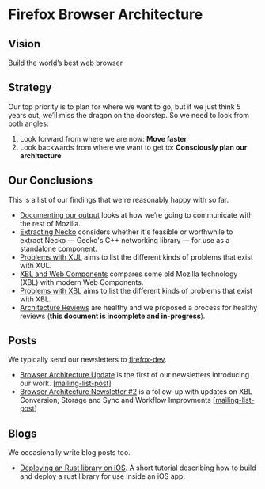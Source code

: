 
# Firefox Browser Architecture

## Vision

Build the world’s best web browser

## Strategy

Our top priority is to plan for where we want to go, but if we just think 5 years out, we’ll miss the dragon on the doorstep. So we need to look from both angles:

1. Look forward from where we are now: **Move faster**
2. Look backwards from where we want to get to: **Consciously plan our architecture**

## Our Conclusions

This is a list of our findings that we're reasonably happy with so far.

* [Documenting our output](text/0001-documenting-output.md) looks at how we’re going to communicate with the rest of Mozilla.
* [Extracting Necko](text/0002-extracting-necko.md) considers whether it's feasible or worthwhile to extract Necko — Gecko's C++ networking library — for use as a standalone component.
* [Problems with XUL](text/0003-problems-with-xul.md) aims to list the different kinds of problems that exist with XUL.
* [XBL and Web Components](text/0004-xbl-web-components.md) compares some old Mozilla technology (XBL) with modern Web Components.
* [Problems with XBL](text/0005-problems-with-xbl.md) aims to list the different kinds of problems that exist with XBL.
* [Architecture Reviews](text/0006-architecture-reviews.md) are healthy and we proposed a process for healthy reviews (**this document is incomplete and in-progress**).

## Posts

We typically send our newsletters to [firefox-dev](https://www.mozilla.org/en-US/about/forums/#firefox-dev).

* [Browser Architecture Update](posts/2017-07-27-browser-architecture-update.md) is the first of our newsletters introducing our work. [[mailing-list-post](https://groups.google.com/forum/#!msg/firefox-dev/ueRILL2ppac/RxR9lLPkAwAJ)]
* [Browser Architecture Newsletter #2](posts/2017-08-24-browser-architecture-newsletter-2.md) is a follow-up with updates on XBL Conversion, Storage and Sync and Workflow Improvments [[mailing-list-post](https://groups.google.com/forum/#!topic/firefox-dev/Rc2w2a9e8HQ)]

## Blogs

We occasionally write blog posts too.

* [Deploying an Rust library on iOS](blogs/2017-09-06-rust-on-ios.md). A short tutorial describing how to build and deploy a rust library for use inside an iOS app.
